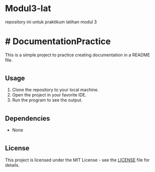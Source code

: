 # Modul3-lat
repository ini untuk praktikum latihan modul 3
# # DocumentationPractice
This is a simple project to practice creating documentation in a README file.
#
## Usage
1. Clone the repository to your local machine.
2. Open the project in your favorite IDE.
3. Run the program to see the output.
#
## Dependencies
- None
#
## License
This project is licensed under the MIT License - see the [LICENSE](LICENSE) file for details.
